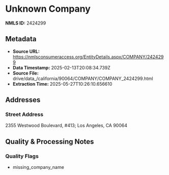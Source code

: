 # Unknown Company

**NMLS ID:** 2424299

## Metadata
- **Source URL:** https://nmlsconsumeraccess.org/EntityDetails.aspx/COMPANY/2424299
- **Data Timestamp:** 2025-02-13T20:08:34.739Z
- **Source File:** drive/data_/california/90064/COMPANY/COMPANY_2424299.html
- **Extraction Time:** 2025-05-27T10:26:10.656610

## Addresses
### Street Address
2355 Westwood Boulevard, #413; Los Angeles, CA 90064

## Quality & Processing Notes
### Quality Flags
- missing_company_name
